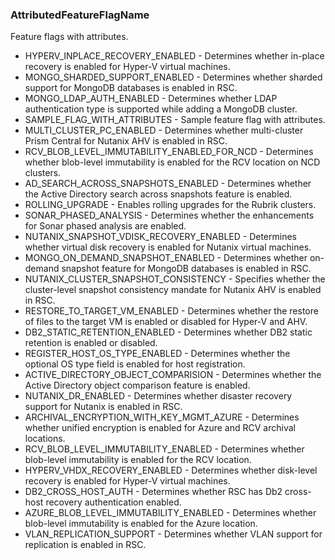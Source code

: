 ### AttributedFeatureFlagName
Feature flags with attributes.

- HYPERV_INPLACE_RECOVERY_ENABLED - Determines whether in-place recovery is enabled for Hyper-V virtual machines.
- MONGO_SHARDED_SUPPORT_ENABLED - Determines whether sharded support for MongoDB databases is enabled in RSC.
- MONGO_LDAP_AUTH_ENABLED - Determines whether LDAP authentication type is supported while adding a MongoDB cluster.
- SAMPLE_FLAG_WITH_ATTRIBUTES - Sample feature flag with attributes.
- MULTI_CLUSTER_PC_ENABLED - Determines whether multi-cluster Prism Central for Nutanix AHV is enabled in RSC.
- RCV_BLOB_LEVEL_IMMUTABILITY_ENABLED_FOR_NCD - Determines whether blob-level immutability is enabled for the RCV location on NCD clusters.
- AD_SEARCH_ACROSS_SNAPSHOTS_ENABLED - Determines whether the Active Directory search across snapshots feature is enabled.
- ROLLING_UPGRADE - Enables rolling upgrades for the Rubrik clusters.
- SONAR_PHASED_ANALYSIS - Determines whether the enhancements for Sonar phased analysis are enabled.
- NUTANIX_SNAPSHOT_VDISK_RECOVERY_ENABLED - Determines whether virtual disk recovery is enabled for Nutanix virtual machines.
- MONGO_ON_DEMAND_SNAPSHOT_ENABLED - Determines whether on-demand snapshot feature for MongoDB databases is enabled in RSC.
- NUTANIX_CLUSTER_SNAPSHOT_CONSISTENCY - Specifies whether the cluster-level snapshot consistency mandate for Nutanix AHV is enabled in RSC.
- RESTORE_TO_TARGET_VM_ENABLED - Determines whether the restore of files to the target VM is enabled or disabled for Hyper-V and AHV.
- DB2_STATIC_RETENTION_ENABLED - Determines whether DB2 static retention is enabled or disabled.
- REGISTER_HOST_OS_TYPE_ENABLED - Determines whether the optional OS type field is enabled for host registration.
- ACTIVE_DIRECTORY_OBJECT_COMPARISION - Determines whether the Active Directory object comparison feature is enabled.
- NUTANIX_DR_ENABLED - Determines whether disaster recovery support for Nutanix is enabled in RSC.
- ARCHIVAL_ENCRYPTION_WITH_KEY_MGMT_AZURE - Determines whether unified encryption is enabled for Azure and RCV archival locations.
- RCV_BLOB_LEVEL_IMMUTABILITY_ENABLED - Determines whether blob-level immutability is enabled for the RCV location.
- HYPERV_VHDX_RECOVERY_ENABLED - Determines whether disk-level recovery is enabled for Hyper-V virtual machines.
- DB2_CROSS_HOST_AUTH - Determines whether RSC has Db2 cross-host recovery authentication enabled.
- AZURE_BLOB_LEVEL_IMMUTABILITY_ENABLED - Determines whether blob-level immutability is enabled for the Azure location.
- VLAN_REPLICATION_SUPPORT - Determines whether VLAN support for replication is enabled in RSC.
